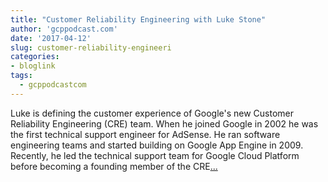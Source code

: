 ```yaml
---
title: "Customer Reliability Engineering with Luke Stone"
author: 'gcppodcast.com'
date: '2017-04-12'
slug: customer-reliability-engineeri
categories:
- bloglink
tags:
  - gcppodcastcom
---
```


Luke is defining the customer experience of Google's new Customer Reliability Engineering (CRE) team. When he joined Google in 2002 he was the first technical support engineer for AdSense. He ran software engineering teams and started building on Google App Engine in 2009. Recently, he led the technical support team for Google Cloud Platform before becoming a founding member of the CRE[... <i class="fas fa-external-link-alt"></i>](https://www.gcppodcast.com/post/episode-72-customer-reliability-engineering-with-luke-stone/)


